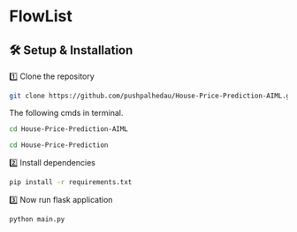# FlowList
## 🛠️ Setup & Installation
1️⃣ Clone the repository
```sh
git clone https://github.com/pushpalhedau/House-Price-Prediction-AIML.git
```
The following cmds in terminal.
```sh
cd House-Price-Prediction-AIML
```
```sh
cd House-Price-Prediction
```
2️⃣ Install dependencies
```sh
pip install -r requirements.txt
```
3️⃣ Now run flask application
```sh
python main.py
```
